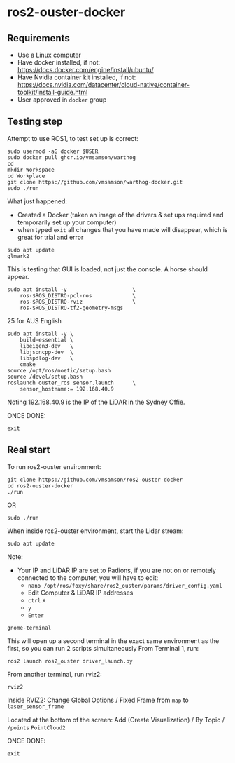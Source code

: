 # ros2-ouster-docker

## Requirements

- Use a Linux computer
- Have docker installed, if not: https://docs.docker.com/engine/install/ubuntu/
- Have Nvidia container kit installed, if not: https://docs.nvidia.com/datacenter/cloud-native/container-toolkit/install-guide.html
- User approved in `docker` group

## Testing step

Attempt to use ROS1, to test set up is correct:
```console
sudo usermod -aG docker $USER
sudo docker pull ghcr.io/vmsamson/warthog
cd
mkdir Workspace
cd Workplace
git clone https://github.com/vmsamson/warthog-docker.git
sudo ./run
```
What just happened:
- Created a Docker (taken an image of the drivers & set ups required and temporarily set up your computer)
- when typed `exit` all changes that you have made will disappear, which is great for trial and error
```console
sudo apt update
glmark2
```
This is testing that GUI is loaded, not just the console. A horse should appear.
```console
sudo apt install -y                     \
    ros-$ROS_DISTRO-pcl-ros             \
    ros-$ROS_DISTRO-rviz                \
    ros-$ROS_DISTRO-tf2-geometry-msgs
```
25 for AUS English
```console
sudo apt install -y \
    build-essential \
    libeigen3-dev   \
    libjsoncpp-dev  \
    libspdlog-dev   \
    cmake
source /opt/ros/noetic/setup.bash 
source /devel/setup.bash
roslaunch ouster_ros sensor.launch      \
    sensor_hostname:= 192.168.40.9
```
Noting 192.168.40.9 is the IP of the LiDAR in the Sydney Offie.

ONCE DONE:
```console
exit
```
## Real start

To run ros2-ouster environment:

```console
git clone https://github.com/vmsamson/ros2-ouster-docker
cd ros2-ouster-docker
./run
```
OR
```console
sudo ./run
```
When inside ros2-ouster environment, start the Lidar stream:
```console
sudo apt update
```
Note:
- Your IP and LiDAR IP are set to Padions, if you are not on or remotely connected to the computer, you will have to edit:
    - `nano /opt/ros/foxy/share/ros2_ouster/params/driver_config.yaml`
    - Edit Computer & LiDAR IP addresses
    - `ctrl` `X`
    - `y`
    - `Enter`
```console
gnome-terminal
```
This will open up a second terminal in the exact same environment as the first, so you can run 2 scripts simultaneously
From Terminal 1, run:
```console
ros2 launch ros2_ouster driver_launch.py
```

From another terminal, run rviz2:

```console
rviz2
```
Inside RVIZ2:
Change Global Options / Fixed Frame from `map` to `laser_sensor_frame`

Located at the bottom of the screen: Add (Create Visualization) / By Topic / `/points` `PointCloud2`

ONCE DONE:
```console
exit
```
